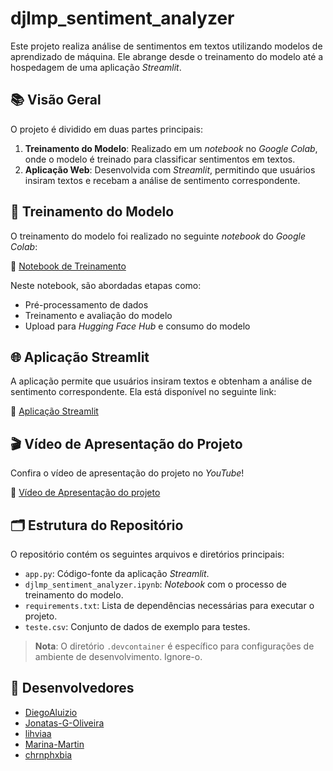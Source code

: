 ﻿# djlmp_sentiment_analyzer

Este projeto realiza análise de sentimentos em textos utilizando modelos de aprendizado de máquina. Ele abrange desde o treinamento do modelo até a hospedagem de uma aplicação *Streamlit*.

## 📚 Visão Geral

O projeto é dividido em duas partes principais:

1. **Treinamento do Modelo**: Realizado em um *notebook* no *Google Colab*, onde o modelo é treinado para classificar sentimentos em textos.
2. **Aplicação Web**: Desenvolvida com *Streamlit*, permitindo que usuários insiram textos e recebam a análise de sentimento correspondente.

## 🧪 Treinamento do Modelo

O treinamento do modelo foi realizado no seguinte *notebook* do *Google Colab*:

🔗 [Notebook de Treinamento](https://colab.research.google.com/drive/1V4QV0cRvzC_kD7VP3-IERHT2zWapuPcL#scrollTo=3WHgFkjcXKW0)

Neste notebook, são abordadas etapas como:

- Pré-processamento de dados
- Treinamento e avaliação do modelo
- Upload para *Hugging Face Hub* e consumo do modelo

## 🌐 Aplicação Streamlit

A aplicação permite que usuários insiram textos e obtenham a análise de sentimento correspondente. Ela está disponível no seguinte link:

🔗 [Aplicação Streamlit](https://djlmpsentimentanalyzer.streamlit.app/)

## 🎬 Vídeo de Apresentação do Projeto

Confira o vídeo de apresentação do projeto no *YouTube*!

🔗 [Vídeo de Apresentação do projeto](https://youtu.be/kYSd-RsIzTg)

## 🗂️ Estrutura do Repositório

O repositório contém os seguintes arquivos e diretórios principais:

- `app.py`: Código-fonte da aplicação *Streamlit*.
- `djlmp_sentiment_analyzer.ipynb`: *Notebook* com o processo de treinamento do modelo.
- `requirements.txt`: Lista de dependências necessárias para executar o projeto.
- `teste.csv`: Conjunto de dados de exemplo para testes.

> **Nota**: O diretório `.devcontainer` é específico para configurações de ambiente de desenvolvimento. Ignore-o.

## 💜 Desenvolvedores
- [DiegoAluizio](https://github.com/DiegoAluizio)
- [Jonatas-G-Oliveira](https://github.com/Jonatas-G-Oliveira)
- [lihviaa](https://github.com/lihviaa)
- [Marina-Martin](https://github.com/Marina-Martin)
- [chrnphxbia](https://github.com/chrnphxbia)
